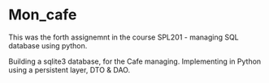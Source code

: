 # Mon_cafe
This was the forth assignemnt in the course SPL201 - managing SQL database using python.

Building a sqlite3 database, for the Cafe managing.
Implementing in Python using a persistent layer, DTO & DAO.
